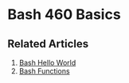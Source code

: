# Bash 460 Basics

## Related Articles
1. [Bash Hello World](https://www.ruoxue.org/bash-460-bash-hello-world-script/)
2. [Bash Functions](https://www.ruoxue.org/bash-460-bash-functions/)
